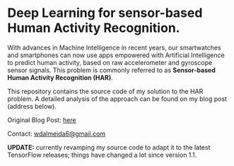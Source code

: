 # Deep Learning for sensor-based Human Activity Recognition.
With advances in Machine Intelligence in recent years, our smartwatches and smartphones can now use apps empowered with Artificial Intelligence to predict human activity, based on raw accelerometer and gyroscope sensor signals. This problem is commonly referred to as **Sensor-based Human Activity Recognition (HAR)**.

This repository contains the source code of my solution to the HAR problem. A detailed analysis of the approach can be found on my blog post (address below).

Original Blog Post: [here](https://medium.com/@wdalmeida6/deep-learning-for-sensor-based-human-activity-recognition-970ff47c6b6b)

Contact: wdalmeida6@gmail.com

**UPDATE:** currently revamping my source code to adapt it to the latest TensorFlow releases; things have changed a lot since version 1.1.
#
